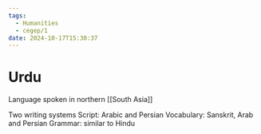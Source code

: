 ```yaml
---
tags:
  - Humanities
  - cegep/1
date: 2024-10-17T15:30:37
---
```


# Urdu

Language spoken in northern [[South Asia]]

Two writing systems
Script: Arabic and Persian
Vocabulary: Sanskrit, Arab and Persian
Grammar: similar to Hindu
